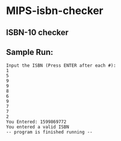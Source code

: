 # MIPS-isbn-checker
## ISBN-10 checker
Sample Run:
---------------------------
```
Input the ISBN (Press ENTER after each #): 
1
5
9
9
8
6
9
7
7
2
You Entered: 1599869772
You entered a valid ISBN
-- program is finished running --
```
